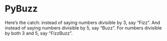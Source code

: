# PyBuzz

Here’s the catch: instead of saying numbers divisible by 3, say “Fizz”. And instead of saying numbers divisible by 5, say “Buzz”. For numbers divisible by both 3 and 5, say “FizzBuzz”.

